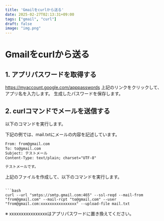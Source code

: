 ```yaml
---
title: 'Gmailをcurlから送る'
date: 2025-02-27T02:13:31+09:00
tags: ["gmail", "curl"]
draft: false
image: "img.png"
---
```


# Gmailをcurlから送る

## 1. アプリパスワードを取得する
https://myaccount.google.com/apppasswords
上記のリンクをクリックして、アプリ名を入力します。
生成したパスワードを保存します。

## 2. curlコマンドでメールを送信する
以下のコマンドを実行します。

下記の例では、mail.txtにメールの内容を記述しています。

```mail.txt
From: from@gmail.com
To: to@gmail.com
Subject: テストメール
Content-Type: text/plain; charset="UTF-8"

テストメールです。
```

上記のファイルを作成して、以下のコマンドを実行します。

```

```bash
curl --url "smtps://smtp.gmail.com:465" --ssl-reqd --mail-from "from@gmail.com" --mail-rcpt "to@gmail.com" --user "from@gmail.com:xxxxxxxxxxxxxxxx" --upload-file mail.txt
```
※ xxxxxxxxxxxxxxxxはアプリパスワードに置き換えてください。